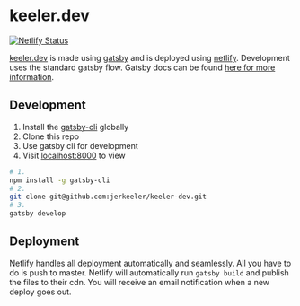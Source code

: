 # keeler.dev

[![Netlify Status](https://api.netlify.com/api/v1/badges/371d03a4-f192-480f-a5da-0e551bea79da/deploy-status)](https://app.netlify.com/sites/kind-agnesi-dd5ea1/deploys)

[keeler.dev](https://keeler.dev) is made using [gatsby](https://github.com/gatsbyjs/gatsby) and is deployed using [netlify](https://www.netlify.com/). Development uses the standard gatsby flow. Gatsby docs can be found [here for more information](https://www.gatsbyjs.org/docs/).

## Development


1. Install the [gatsby-cli](https://www.npmjs.com/package/gatsby-cli) globally
2. Clone this repo
3. Use gatsby cli for development
4. Visit [localhost:8000](localhost:8000) to view

```bash
# 1.
npm install -g gatsby-cli
# 2.
git clone git@github.com:jerkeeler/keeler-dev.git
# 3.
gatsby develop
```

## Deployment

Netlify handles all deployment automatically and seamlessly. All you have to do is push to master. Netlify will automatically run `gatsby build` and publish the files to their cdn. You will receive an email notification when a new deploy goes out.
